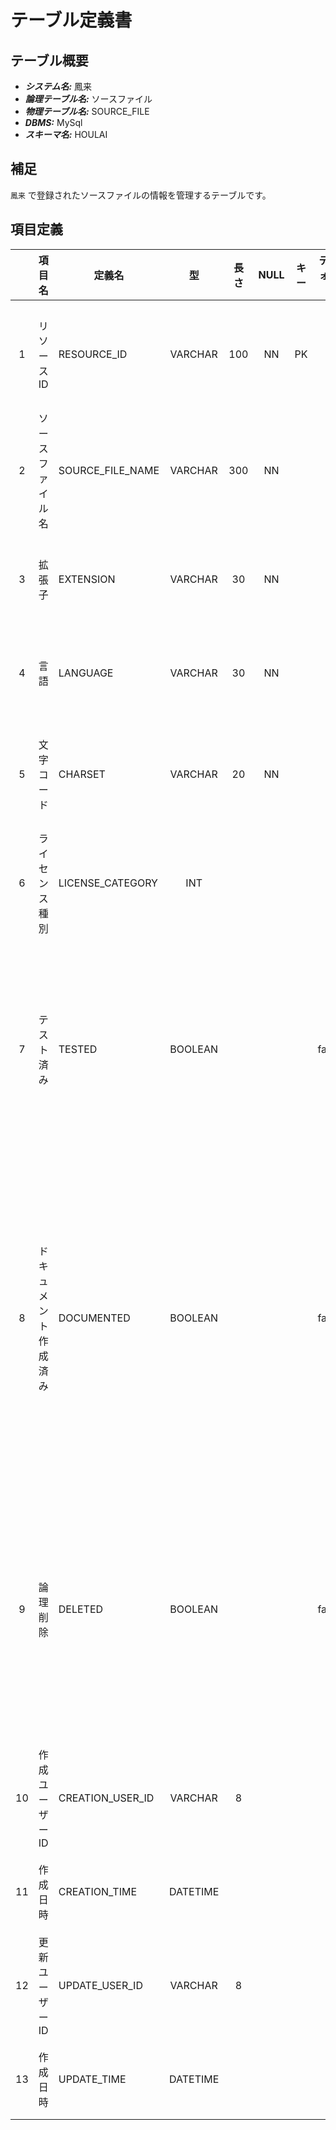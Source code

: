 # テーブル定義書

## テーブル概要

- **_システム名:_** 鳳来
- **_論理テーブル名:_** ソースファイル
- **_物理テーブル名:_** SOURCE_FILE
- **_DBMS:_** MySql
- **_スキーマ名:_** HOULAI

## 補足

`鳳来` で登録されたソースファイルの情報を管理するテーブルです。

## 項目定義

|     | 項目名               | 定義名           |    型    | 長さ | NULL | キー | デフォルト | 説明                                                                                                |
| :-: | :------------------- | ---------------- | :------: | :--: | :--: | :--: | :--------: | --------------------------------------------------------------------------------------------------- |
|  1  | リソース ID          | RESOURCE_ID      | VARCHAR  | 100  |  NN  |  PK  |            | リソースを識別する一意の値                                                                          |
|  2  | ソースファイル名     | SOURCE_FILE_NAME | VARCHAR  | 300  |  NN  |      |            | ソースファイルの名前                                                                                |
|  3  | 拡張子               | EXTENSION        | VARCHAR  |  30  |  NN  |      |            | ソースファイルの名拡張子                                                                            |
|  4  | 言語                 | LANGUAGE         | VARCHAR  |  30  |  NN  |      |            | ソースファイルの開発言語                                                                            |
|  5  | 文字コード           | CHARSET          | VARCHAR  |  20  |  NN  |      |            | ソースファイルの文字コード                                                                          |
|  6  | ライセンス種別       | LICENSE_CATEGORY |   INT    |      |      |      |     0      | ソースコードのライセンス種別                                                                        |
|  7  | テスト済み           | TESTED           | BOOLEAN  |      |      |      |   false    | ソースコードのテスト実施可否</br>false: テスト未実施</br>true: テスト実施済                         |
|  8  | ドキュメント作成済み | DOCUMENTED       | BOOLEAN  |      |      |      |   false    | ソースコードのドキュメント化実施可否</br>false: ドキュメント化未実施</br>true: ドキュメント化実施済 |
|  9  | 論理削除             | DELETED          | BOOLEAN  |      |      |      |   false    | レコードの論理削除可否</br>false: 論理削除されていない</br>true: 論理削除されている                 |
| 10  | 作成ユーザー ID      | CREATION_USER_ID | VARCHAR  |  8   |      |      |            | レコードを作成したユーザー ID                                                                       |
| 11  | 作成日時             | CREATION_TIME    | DATETIME |      |      |      |            | レコードの作成日時                                                                                  |
| 12  | 更新ユーザー ID      | UPDATE_USER_ID   | VARCHAR  |  8   |      |      |            | レコードを更新したユーザー ID                                                                       |
| 13  | 作成日時             | UPDATE_TIME      | DATETIME |      |      |      |            | レコードの更新日時                                                                                  |
